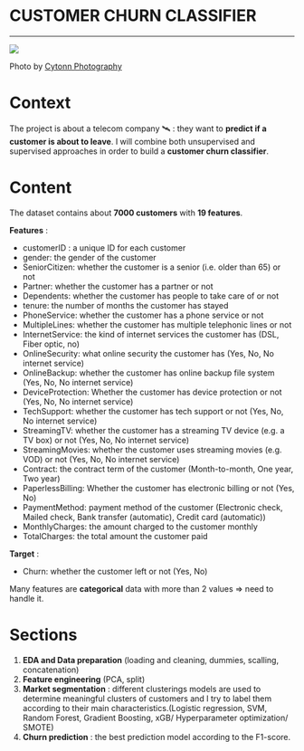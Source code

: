 # CUSTOMER CHURN CLASSIFIER

---

![](https://images.unsplash.com/photo-1521791136064-7986c2920216?ixlib=rb-1.2.1&ixid=eyJhcHBfaWQiOjEyMDd9&auto=format&fit=crop&w=1050&q=80)

Photo by [Cytonn Photography](https://unsplash.com/@cytonn_photography)

# Context 

The project is about a telecom company 🛰 : they want to **predict if a customer is about to leave**. I will combine both unsupervised and supervised approaches in order to build a **customer churn classifier**.

# Content

The dataset contains about **7000 customers** with **19 features**.

**Features** :
- customerID : a unique ID for each customer
- gender: the gender of the customer
- SeniorCitizen: whether the customer is a senior (i.e. older than 65) or not
- Partner: whether the customer has a partner or not
- Dependents: whether the customer has people to take care of or not
- tenure: the number of months the customer has stayed
- PhoneService: whether the customer has a phone service or not
- MultipleLines: whether the customer has multiple telephonic lines or not
- InternetService: the kind of internet services the customer has (DSL, Fiber optic, no)
- OnlineSecurity: what online security the customer has (Yes, No, No internet service)
- OnlineBackup: whether the customer has online backup file system (Yes, No, No internet service)
- DeviceProtection: Whether the customer has device protection or not (Yes, No, No internet service)
- TechSupport: whether the customer has tech support or not (Yes, No, No internet service)
- StreamingTV: whether the customer has a streaming TV device (e.g. a TV box) or not (Yes, No, No internet service)
- StreamingMovies: whether the customer uses streaming movies (e.g. VOD) or not (Yes, No, No internet service)
- Contract: the contract term of the customer (Month-to-month, One year, Two year)
- PaperlessBilling: Whether the customer has electronic billing or not (Yes, No)
- PaymentMethod: payment method of the customer (Electronic check, Mailed check, Bank transfer (automatic), Credit card (automatic))
- MonthlyCharges: the amount charged to the customer monthly
- TotalCharges: the total amount the customer paid

**Target** :
- Churn: whether the customer left or not (Yes, No)

Many features are **categorical** data with more than 2 values => need to handle it.

# Sections

1. **EDA and Data preparation** (loading and cleaning, dummies, scalling, concatenation)
2. **Feature engineering** (PCA, split)
3. **Market segmentation** : different clusterings models are used to determine meaningful clusters of customers and I try to label them according to their main characteristics.(Logistic regression, SVM, Random Forest, Gradient Boosting, xGB/ Hyperparameter optimization/ SMOTE)
4. **Churn prediction** : the best prediction model according to the F1-score.